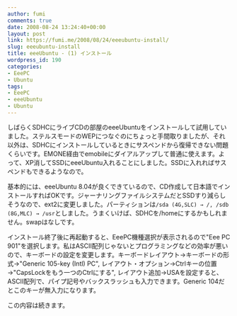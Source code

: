 ```yaml
---
author: fumi
comments: true
date: 2008-08-24 13:24:40+00:00
layout: post
link: https://fumi.me/2008/08/24/eeeubuntu-install/
slug: eeeubuntu-install
title: eeeUbuntu - (1) インストール
wordpress_id: 190
categories:
- EeePC
- Ubuntu
tags:
- EeePC
- eeeUbuntu
- Ubuntu
---
```


しばらくSDHCにライブCDの部屋のeeeUbuntuをインストールして試用していました。ステルスモードのWEPにつなぐのにちょっと手間取りましたが、それ以外は、SDHCにインストールしているときにサスペンドから復帰できない問題くらいです。EMONE経由でemobileにダイアルアップして普通に使えます。よって、XP消してSSDにeeeUbuntu入れることにしました。SSDに入れればサスペンドもできるようなので。


基本的には、eeeUbuntu 8.04が良くできているので、CD作成して日本語でインストールすればOKです。ジャーナリングファイルシステムだとSSDすり減らしそうなので、ext2に変更しました。パーティションは`/sda (4G,SLC) → /, /sdb (8G,MLC) → /usr`としました。うまくいけば、SDHCを/homeにするかもしれません。swapはなしです。

インストール終了後に再起動すると、EeePC機種選択が表示されるので"Eee PC 901"を選択します。私はASCII配列じゃないとプログラミングなどの効率が悪いので、キーボードの設定を変更します。キーボードレイアウト→キーボードの形式→"Generic 105-key (Intl) PC", レイアウト・オプション→Ctrlキーの位置→"CapsLockをもう一つのCtrlにする", レイアウト追加→USAを設定すると、ASCII配列で、パイプ記号やバックスラッシュも入力できます。Generic 104だとこのキーが無入力になります。

この内容は続きます。
